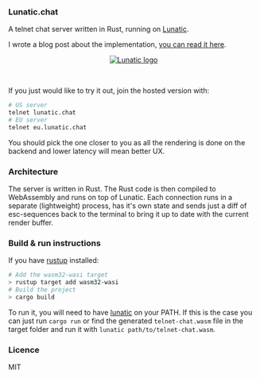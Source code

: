 ### Lunatic.chat

A telnet chat server written in Rust, running on [Lunatic](https://github.com/lunatic-solutions/lunatic).

I wrote a blog post about the implementation,
[you can read it here](https://lunatic.solutions/blog/lunatic-chat/).

<div align="center">
    <a href="#">
        <img src="https://raw.githubusercontent.com/lunatic-solutions/chat/main/assets/ss.png" alt="Lunatic logo">
    </a>
    <p>&nbsp;</p>
</div>

If you just would like to try it out, join the hosted version with:

```bash
# US server
telnet lunatic.chat
# EU server
telnet eu.lunatic.chat
```

You should pick the one closer to you as all the rendering is done on the backend and lower latency
will mean better UX.

### Architecture

The server is written in Rust. The Rust code is then compiled to WebAssembly and runs on top of
Lunatic. Each connection runs in a separate (lightweight) process, has it's own state and sends
just a diff of esc-sequences back to the terminal to bring it up to date with the current render
buffer.

### Build & run instructions

If you have [rustup](https://rustup.rs/) installed:

```bash
# Add the wasm32-wasi target
> rustup target add wasm32-wasi
# Build the project
> cargo build
```

To run it, you will need to have [lunatic](https://github.com/lunatic-solutions/lunatic) on your PATH.
If this is the case you can just run `cargo run` or find the generated `telnet-chat.wasm` file
in the target folder and run it with `lunatic path/to/telnet-chat.wasm`.

### Licence

MIT
